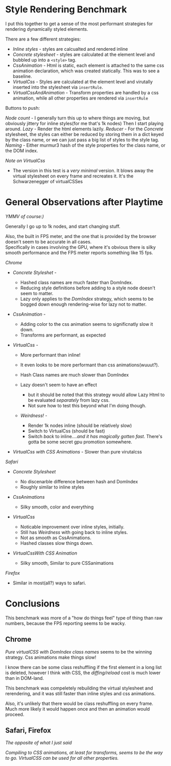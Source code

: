 # Style Rendering Benchmark

I put this together to get a sense of the most performant strategies for rendering dynamically styled elements.


There are a few different strategies:

  * *Inline styles* - styles are calcualted and rendered inline
  * *Concrete stylesheet* - styles are calculated at the element level and bubbled up into a `<style>` tag.
  * *CssAnimation* - Html is static, each element is attached to the same css animation declaration, which was created statically.  This was to see a baseline.
  * *VirtualCss* - Styles are calculated at the element level and virutally inserted into the stylesheet via `insertRule`.  
  * *VirtualCssAndAnimation* - Transform properties are handled by a css animation, while all other properties are rendered via `insertRule`


Buttons to push:

   *Node count* - I generally turn this up to where things are moving, but obviously jittery for inline styles(for me that's 1k nodes)  Then I start playing around.
   *Lazy* - Render the html elements lazily.
   *Reducer* - For the *Concrete* stylesheet, the styles can either be reduced by storing them in a dict keyed by the class name, or we can just pass a big list of styles to the style tag.
   *Naming* - Either murmur3 hash of the style properties for the class name, or the DOM index.

*Note on VirtualCss*
  - The version in this test is a _very minimal_ version.  It blows away the virtual stylesheet on every frame and recreates it.  It's the Schwarzenegger of virtualCSSes


# General Observations after Playtime
_YMMV of course:)_

Generally I go up to 1k nodes, and start changing stuff.

Also, the built in FPS meter, and the one that is provided by the browser doesn't seem to be accurate in all cases.  
Specifically in cases involving the GPU, where it's obvious there is silky smooth performance and the FPS meter reports something like 15 fps.

*Chrome*

 * *Concrete Styleshet* - 
    * Hashed class names are much faster than DomIndex.  
    * Reducing style definitions before adding to a style node doesn't seem to matter.
    * Lazy only applies to the _DomIndex_ strategy, which seems to be bogged down enough rendering-wise for lazy not to matter.

 * *CssAnimation* -
    * Adding color to the css animation seems to significnatly slow it down.
    * Transforms are performant, as expected

 * *VirtualCss* -
    * More performant than inline!
    * It even looks to be more performant than css animations(wuuut?).
    * Hash Class names are much slower than DomIndex
    * Lazy doesn't seem to have an effect 
        - but it should be noted that this strategy would allow Lazy Html to be evaluated _separately_ from lazy css.
        - Not sure how to test this beyond what I'm doing though.

    * *Weirdness!* -
        - Render 1k nodes inline (should be relatively slow)
        - Switch to VirtualCss (should be fast)
        - Switch _back_ to inline....*and it has magically gotten fast*.  There's gotta be some secret gpu promotion somewhere.

  * *VirtualCss with CSS Animations* - Slower than pure virutalcss


*Safari*

  * *Concrete Stylesheet* 
    - No discenarble difference between hash and DomIndex
    - Roughly similar to inline styles

  * *CssAnimations*
    - Silky smooth, color and everything

  * *VirtualCss*
    - Noticable improvement over inline styles, initially.
    - Still has *Weirdness* with going back to inline styles.
    - Not as smooth as CssAnimations.
    - Hashed classes slow things down.

  * *VirtualCssWith CSS Animation* 
    - Silky smooth, Similar to pure CSSanimations

   
*Firefox*

  * Similar in most(all?) ways to safari.


# Conclusions

This benchmark was more of a "how do things feel" type of thing than raw numbers, because the FPS reporting seems to be wacky.

## Chrome

_Pure virtualCSS with DomIndex class names_ seems to be the winning strategy.   Css animations make things slow! 

I know there can be some class reshuffling if the first element in a long list is deleted, however I think with CSS, the _diffing/reload_ cost is much lower than in DOM-land.

This benchmark was compeletely rebuilding the virtual stylesheet and rerendering, and it was still faster than inline styles and css animations.

Also, it's unlikely that there would be class reshuffling on every frame.  Much more likely it would happen once and then an animation would proceed.


## Safari, Firefox

*The opposite of what I just said*

_Compiling to CSS animations, at least for transforms, seems to be the way to go.  VirtualCSS can be used for all other properties._


